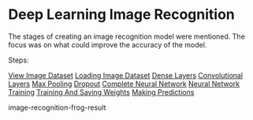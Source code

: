 # Deep Learning Image Recognition
The stages of creating an image recognition model were mentioned. The focus was on what could improve the accuracy of the model.

Steps:

[View Image Dataset](https://github.com/c3mcavus/DeepLearningImageRecognition/blob/main/01_view_image_dataset.py)
[Loading Image Dataset](https://github.com/c3mcavus/DeepLearningImageRecognition/blob/main/02_loading_image_dataset.py)
[Dense Layers](https://github.com/c3mcavus/DeepLearningImageRecognition/blob/main/03_dense_layers.py)
[Convolutional Layers](https://github.com/c3mcavus/DeepLearningImageRecognition/blob/main/04_convolutional_layers.py)
[Max Pooling](https://github.com/c3mcavus/DeepLearningImageRecognition/blob/main/05_max_pooling.py)
[Dropout](https://github.com/c3mcavus/DeepLearningImageRecognition/blob/main/06_dropout.py)
[Complete Neural Network](https://github.com/c3mcavus/DeepLearningImageRecognition/blob/main/07_complete_neural_net.py)
[Neural Network Training](https://github.com/c3mcavus/DeepLearningImageRecognition/blob/main/08_neural_network_training.py)
[Training And Saving Weights](https://github.com/c3mcavus/DeepLearningImageRecognition/blob/main/09_training_and_saving_weights.py)
[Making Predictions](https://github.com/c3mcavus/DeepLearningImageRecognition/blob/main/10_making_predictions.py)

image-recognition-frog-result
